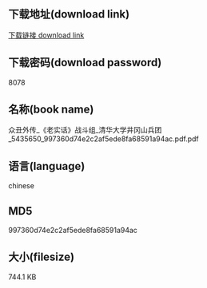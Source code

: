 ## 下载地址(download link)
[下载链接 download link](https://voluble-croquembouche-d321dc.netlify.app/?s=%E4%BC%97%E4%B8%91%E5%A4%96%E4%BC%A0_%E3%80%8A%E8%80%81%E5%AE%9E%E8%AF%9D%E3%80%8B%E6%88%98%E6%96%97%E7%BB%84_%E6%B8%85%E5%8D%8E%E5%A4%A7%E5%AD%A6%E4%BA%95%E5%86%88%E5%B1%B1%E5%85%B5%E5%9B%A2_5435650_997360d74e2c2af5ede8fa68591a94ac.pdf)

## 下载密码(download password)
8078

## 名称(book name)
众丑外传_《老实话》战斗组_清华大学井冈山兵团_5435650_997360d74e2c2af5ede8fa68591a94ac.pdf.pdf

## 语言(language)
chinese

## MD5
997360d74e2c2af5ede8fa68591a94ac

## 大小(filesize)
744.1 KB
